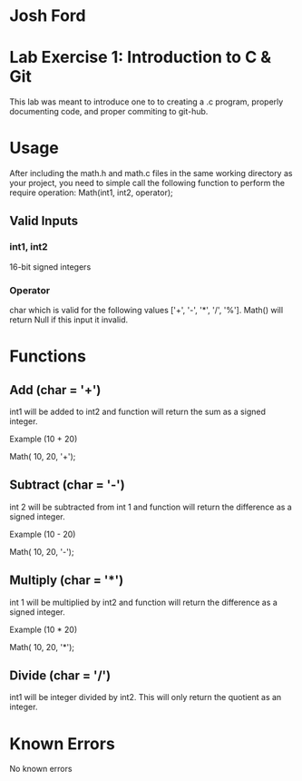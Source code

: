 # Josh Ford

# Lab Exercise 1: Introduction to C & Git
This lab was meant to introduce one to to creating a .c program, properly documenting code,
and proper commiting to git-hub.

#  Usage

After including the math.h and math.c files in the same working directory as your project, you need to simple call the following function to perform the require operation: Math(int1, int2, operator);

## Valid Inputs

### int1, int2

16-bit signed integers

### Operator

char which is valid for the following values ['+', '-', '*', '/', '%']. Math() will return Null if this input it invalid.

# Functions

## Add (char = '+')

int1 will be added to int2 and function will return the sum as a signed integer.

Example (10 + 20)

Math( 10, 20, '+');

## Subtract (char = '-')

int 2 will be subtracted from int 1 and function will return the difference as a signed integer.

Example (10 - 20)

Math( 10, 20, '-');

## Multiply (char = '*')

int 1 will be multiplied by int2 and function will return the difference as a signed integer.

Example (10 * 20)

Math( 10, 20, '*');

## Divide (char = '/')

int1 will be integer divided by int2. This will only return the quotient as an integer.

# Known Errors
No known errors
